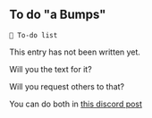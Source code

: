 ## To do "a Bumps"

`📃 To-do list`

This entry has not been written yet.

Will you the text for it?

Will you request others to that?

You can do both
in [this discord post](<https://discord.com/channels/562910943848169472/1173922660489633802>)

<!---
keywords:  
aliases: 
-->